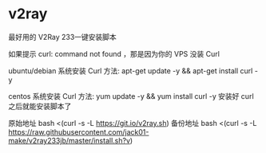 # v2ray
最好用的 V2Ray 233一键安装脚本

如果提示 curl: command not found ，那是因为你的 VPS 没装 Curl

ubuntu/debian 系统安装 Curl 方法: 
apt-get update -y && apt-get install curl -y

centos 系统安装 Curl 方法: 
yum update -y && yum install curl -y
安装好 curl 之后就能安装脚本了

原始地址
bash <(curl -s -L https://git.io/v2ray.sh)
备份地址
bash <(curl -s -L https://raw.githubusercontent.com/jack01-make/v2ray233jb/master/install.sh?v)
